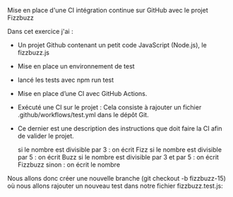 Mise en place d'une CI intégration continue sur GitHub avec le projet Fizzbuzz

Dans cet exercice j'ai :

- Un projet Github contenant un petit code JavaScript (Node.js), le fizzbuzz.js
- Mise en place un environnement de test
- lancé les tests avec npm run test
- Mise en place d’une CI avec GitHub Actions.
- Exécuté une CI sur le projet : Cela consiste à rajouter un fichier .github/workflows/test.yml dans le dépôt Git.
- Ce dernier est une description des instructions que doit faire la CI afin de valider le projet.


    si le nombre est divisible par 3 : on écrit Fizz
    si le nombre est divisible par 5 : on écrit Buzz
    si le nombre est divisible par 3 et par 5 : on écrit Fizzbuzz
    sinon : on écrit le nombre

Nous allons donc créer une nouvelle branche (git checkout -b fizzbuzz-15) où nous allons rajouter un nouveau test dans notre fichier fizzbuzz.test.js: